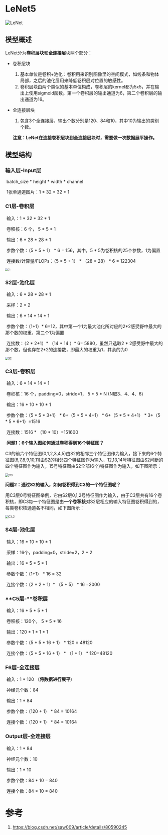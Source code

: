 # LeNet5

![LeNet](E:\git\AI2020\深度学习\CNN\LeNet5\imgs\LeNet.png)

## 模型概述

​	LeNet分为**卷积层块**和**全连接层**块两个部分：

- 卷积层块

  1. 基本单位是卷积+池化：卷积用来识别图像里的空间模式，如线条和物体局部，之后的池化层用来降低卷积层对位置的敏感性。
  2. 卷积层块由两个类似的基本单位构成，卷积层的kernel都为5x5，并在输出上使用sigmoid函数。第一个卷积层的输出通道为6，第二个卷积层的输出通道为16。

- 全连接层块

  1. 包含3个全连接层，输出个数分别是120、84和10，其中10为输出的类别个数。

  

  ​	**注意：LeNet在连接卷积层块到全连接层块时，需要做一次数据展平操作。**

## 模型结构

### **输入层**-Input层

​	batch_size  * height * width * channel

​	1张单通道图片：1 * 32 * 32 * 1

### **C1层**-卷积层

​	输入：1 * 32 * 32 * 1

​	卷积核：6 个， 5 * 5 * 1

​	输出：6 * 28 * 28 * 1

​	参数个数：（5 * 5 + 1） * 6 = 156，其中，5 * 5为卷积核的25个参数，1为偏置

​	连接数/计算量/FLOPs：（5 * 5 + 1） * （28 * 28） *  6 = 122304

<img src="E:\git\AI2020\深度学习\CNN\LeNet5\imgs\C1.png" alt="C1" style="zoom:50%;" />

### **S2层**-池化层

​	输入：6 * 28 * 28 * 1

​	采样：2 * 2

​	输出：6 * 14 * 14 * 1

​	参数个数：（1+1）* 6=12，其中第一个1为最大池化所对应的2*2感受野中最大的那个数的权重，第二个1为偏置

​	连接数：（2 * 2+1）* （14 * 14 ）* 6= 5880，虽然只选取2 * 2感受野中最大的那个数，但也存在2*2的连接数，即最大的权重为1，其余的为0

<img src="E:\git\AI2020\深度学习\CNN\LeNet5\imgs\S2.png" alt="S2" style="zoom:60%;" />

### **C3层**-卷积层

​	输入：6 * 14 * 14 * 1

​	卷积核：16 个，padding=0，stride=1， 5 * 5 * N 	(N取3、4、4、6)

​	输出：16 * 10 * 10 * 1

​	参数个数：（5 * 5 *  3+1） * 6+（5 * 5 * 4+1） * 6+（5 * 5 * 4+1） * 3+（5 * 5 * 6+1）=1516

​	连接数：1516 * （10 * 10）=151600



​	**问题1：6个输入图如何通过卷积得到16个特征图？**

​	C3的前六个特征图(0,1,2,3,4,5)由S2的相邻三个特征图作为输入，接下来的6个特征图(6,7,8,9,10,11)由S2的相邻四个特征图作为输入，12,13,14号特征图由S2间断的四个特征图作为输入，15号特征图由S2全部(6个)特征图作为输入，如下图所示：

<img src="E:\git\AI2020\深度学习\CNN\LeNet5\imgs\C3.png" alt="C3" style="zoom:67%;" />

​	**问题2：通过S2的输入，如何卷积得到C3的一个特征图呢？**

​	用C3层0号特征图举例，它由S2层0,1,2号特征图作为输入，由于C3层共有16个卷积核，即C3每一个特征图是由**一个卷积核**对S2层相应的输入特征图卷积得到的，每类卷积核通道各不相同，如下图所示：

<img src="E:\git\AI2020\深度学习\CNN\LeNet5\imgs\C3_2.png" alt="C3_2" style="zoom:60%;" />

### **S4层**-池化层

​	输入：16 * 10 * 10 * 1

​	采样：16个，padding=0，stride=2，2 * 2

​	输出：16 * 5 * 5 * 1

​	参数个数：（1+1） * 16 = 32

​	连接个数：（2 * 2 + 1）* （5 * 5） * 16 =2000

### **C5层-**卷积层

​	输入：16 * 5 * 5 * 1

​	卷积核：120个， 5 * 5 * 16 	

​	输出：120 * 1 * 1 * 1

​	参数个数：（5 * 5 * 16 + 1） * 120 = 48120

​	连接个数：（5 * 5 * 16 + 1） * （1 * 1） * 120=48120

### **F6层**-全连接层

​	输入：1 * 120		（**将数据进行展平**）

​	神经元个数：84

​	输出：1 * 84

​	参数个数：（120 + 1） * 84 = 10164

​	连接个数：（120 + 1） * 84 = 10164

### **Output层**-全连接层

​	输入：1 * 84		

​	神经元个数：10

​	输出：1 * 10

​	参数个数：84 * 10 = 840

​	连接个数：84 * 10 = 840

# 参考

1. https://blog.csdn.net/saw009/article/details/80590245